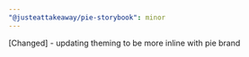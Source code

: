 ```yaml
---
"@justeattakeaway/pie-storybook": minor
---
```


[Changed] - updating theming to be more inline with pie brand
